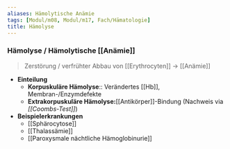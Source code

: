```yaml
---
aliases: Hämolytische Anämie
tags: [Modul/m08, Modul/m17, Fach/Hämatologie]
title: Hämolyse
---
```

### Hämolyse / Hämolytische [[Anämie]] 

> Zerstörung / verfrühter Abbau von [[Erythrocyten]] → [[Anämie]]

- **Einteilung**
	- **Korpuskuläre Hämolyse**:: Verändertes [[Hb]], Membran-/Enzymdefekte
	- **Extrakorpuskuläre Hämolyse:**[[Antikörper]]-Bindung (Nachweis via *[[Coombs-Test]]*)
- **Beispielerkrankungen**
	- [[Sphärocytose]]
	- [[Thalassämie]]
	- [[Paroxysmale nächtliche Hämoglobinurie]]